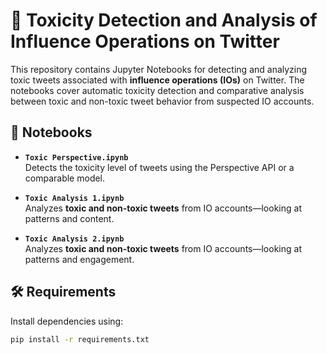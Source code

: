 # 🧪 Toxicity Detection and Analysis of Influence Operations on Twitter

This repository contains Jupyter Notebooks for detecting and analyzing toxic tweets associated with **influence operations (IOs)** on Twitter. The notebooks cover automatic toxicity detection and comparative analysis between toxic and non-toxic tweet behavior from suspected IO accounts.

## 📁 Notebooks

- **`Toxic Perspective.ipynb`**  
  Detects the toxicity level of tweets using the Perspective API or a comparable model.

- **`Toxic Analysis 1.ipynb`**  
  Analyzes **toxic and non-toxic tweets** from IO accounts—looking at patterns and content.

- **`Toxic Analysis 2.ipynb`**  
  Analyzes **toxic and non-toxic tweets** from IO accounts—looking at patterns and engagement.

## 🛠️ Requirements

Install dependencies using:

```bash
pip install -r requirements.txt
